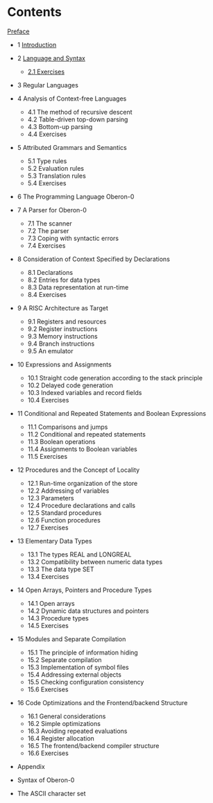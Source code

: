 # Contents

[Preface](Preface.md)

+ 1 [Introduction](1_Introduction.md)

+ 2 [Language and Syntax](2_LanguageAndSyntax.md)
   * [2.1 Exercises](2_LanguageAndSyntax.md#21-exercises)

+ 3 Regular Languages

+ 4 Analysis of Context-free Languages
   * 4.1 The method of recursive descent
   * 4.2 Table-driven top-down parsing
   * 4.3 Bottom-up parsing
   * 4.4 Exercises

+ 5 Attributed Grammars and Semantics
   * 5.1 Type rules
   * 5.2 Evaluation rules
   * 5.3 Translation rules
   * 5.4 Exercises

+ 6 The Programming Language Oberon-0

+ 7 A Parser for Oberon-0
   * 7.1 The scanner
   * 7.2 The parser
   * 7.3 Coping with syntactic errors
   * 7.4 Exercises

+ 8 Consideration of Context Specified by Declarations
   * 8.1 Declarations
   * 8.2 Entries for data types
   * 8.3 Data representation at run-time
   * 8.4 Exercises

+ 9 A RISC Architecture as Target
   * 9.1 Registers and resources
   * 9.2 Register instructions
   * 9.3 Memory instructions
   * 9.4 Branch instructions
   * 9.5 An emulator

+ 10 Expressions and Assignments
   * 10.1 Straight code generation according to the stack principle
   * 10.2 Delayed code generation
   * 10.3 Indexed variables and record fields
   * 10.4 Exercises

+ 11 Conditional and Repeated Statements and Boolean Expressions
   * 11.1 Comparisons and jumps
   * 11.2 Conditional and repeated statements
   * 11.3 Boolean operations
   * 11.4 Assignments to Boolean variables
   * 11.5 Exercises

+ 12 Procedures and the Concept of Locality
   * 12.1 Run-time organization of the store
   * 12.2 Addressing of variables
   * 12.3 Parameters
   * 12.4 Procedure declarations and calls
   * 12.5 Standard procedures
   * 12.6 Function procedures
   * 12.7 Exercises

+ 13 Elementary Data Types
   * 13.1 The types REAL and LONGREAL
   * 13.2 Compatibility between numeric data types
   * 13.3 The data type SET
   * 13.4 Exercises

+ 14 Open Arrays, Pointers and Procedure Types
   * 14.1 Open arrays
   * 14.2 Dynamic data structures and pointers
   * 14.3 Procedure types
   * 14.5 Exercises

+ 15 Modules and Separate Compilation
   * 15.1 The principle of information hiding
   * 15.2 Separate compilation
   * 15.3 Implementation of symbol files
   * 15.4 Addressing external objects
   * 15.5 Checking configuration consistency
   * 15.6 Exercises

+ 16 Code Optimizations and the Frontend/backend Structure
   * 16.1 General considerations
   * 16.2 Simple optimizations
   * 16.3 Avoiding repeated evaluations
   * 16.4 Register allocation
   * 16.5 The frontend/backend compiler structure
   * 16.6 Exercises

+ Appendix

+ Syntax of Oberon-0

+ The ASCII character set
